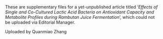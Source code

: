These are supplementary files for a yet-unpublished article titled ‘_Effects of Single and Co-Cultured Lactic Acid Bacteria on Antioxidant Capacity and Metabolite Profiles during Rambutan Juice Fermentation_’, which could not be uploaded via Editorial Manager.

Uploaded by Quanmiao Zhang
